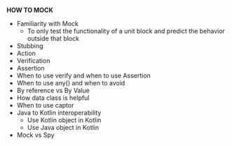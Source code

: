 **HOW TO MOCK**

* Familiarity with Mock
   - To only test the functionality of a unit block and predict the behavior outside that block
* Stubbing
* Action
* Verification
* Assertion
* When to use verify and when to use Assertion
* When to use any() and when to avoid
* By reference vs By Value
* How data class is helpful
* When to use captor
* Java to Kotlin interoperability
    - Use Kotlin object in Kotlin
    - Use Java object in Kotlin
* Mock vs Spy